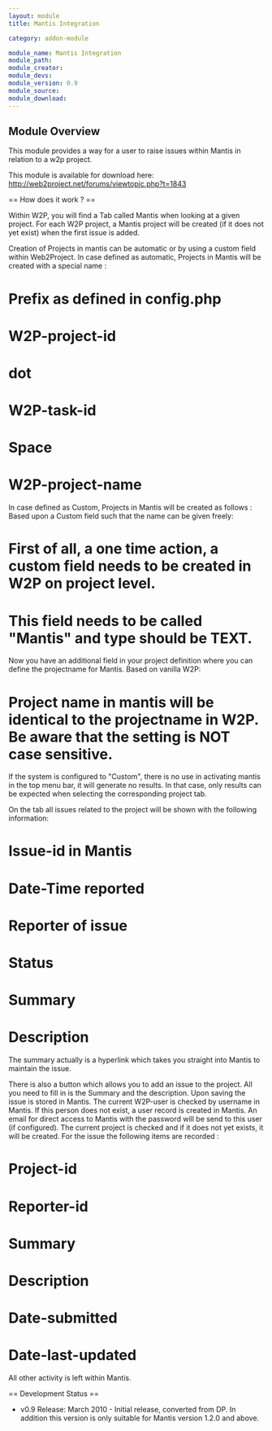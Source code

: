 ```yaml
---
layout: module
title: Mantis Integration

category: addon-module

module_name: Mantis Integration
module_path:
module_creator:
module_devs:
module_version: 0.9
module_source:
module_download:
---
```


## Module Overview

This module provides a way for a user to raise issues within Mantis in relation to a w2p project.

This module is available for download here: http://web2project.net/forums/viewtopic.php?t=1843

== How does it work ? ==

Within W2P, you will find a Tab called Mantis when looking at a given project. For each W2P project, a Mantis project will be created (if it does not yet exist) when the first issue is added.

Creation of Projects in mantis can be automatic or by using a custom field within Web2Project. In case defined as automatic, Projects in Mantis will be created with a special name :
# Prefix as defined in config.php
# W2P-project-id
# dot
# W2P-task-id
# Space
# W2P-project-name

In case defined as Custom, Projects in Mantis will be created as follows :
Based upon a Custom field such that the name can be given freely:
# First of all, a one time action, a custom field needs to be created in W2P on project level.
# This field needs to be called "Mantis" and type should be TEXT.

Now you have an additional field in your project definition where you can define the projectname for Mantis. Based on vanilla W2P:
# Project name in mantis will be identical to the projectname in W2P. Be aware that the setting is NOT case sensitive.

If the system is configured to "Custom", there is no use in activating mantis in the top menu bar, it will generate no results. In that case, only results can be expected when selecting the corresponding project tab.

On the tab all issues related to the project will be shown with the following information:
# Issue-id in Mantis
# Date-Time reported
# Reporter of issue
# Status
# Summary
# Description
The summary actually is a hyperlink which takes you straight into Mantis to maintain the issue.

There is also a button which allows you to add an issue to the project. All you need to fill in is the Summary and the description. Upon saving the issue is stored in Mantis. The current W2P-user is checked by username in Mantis. If this person does not exist, a user record is created in Mantis. An email for direct access to Mantis with the password will be send to this user (if configured). The current project is checked and if it does not yet exists, it will be created. For the issue the following items are recorded :
# Project-id
# Reporter-id
# Summary
# Description
# Date-submitted
# Date-last-updated
All other activity is left within Mantis.

== Development Status ==

*  v0.9 Release: March 2010 - Initial release, converted from DP. In addition this version is only suitable for Mantis version 1.2.0 and above.